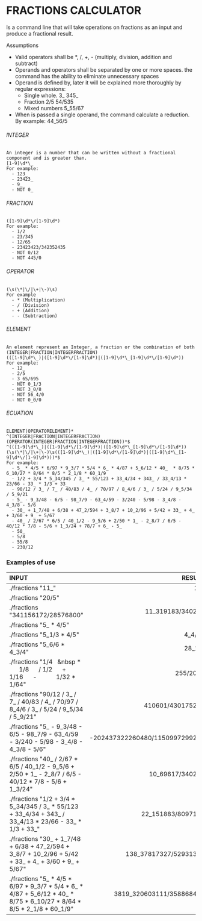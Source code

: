 # FRACTIONS CALCULATOR
   Is a command line that will take operations on fractions as an input and produce a fractional result. 
   
   Assumptions 
   - Valid operators shall be *, /, +, - (multiply, division, addition and subtract)
   - Operands and operators shall be separated by one or more spaces. the command has the ability to eliminate unnecessary spaces
   - Operand is defined by, later it will be explained more thoroughly by regular expressions: 
      + Single whole. 3_ 345_
      + Fraction 2/5 54/535
      + Mixed numbers 5_55/67
  - When is passed a single operand, the command calculate a reduction. By example: 44_56/5

   
###### INTEGER
    An integer is a number that can be written without a fractional component and is greater than.
	[1-9]\d*\_
	For example:
	  - 123_
	  - 23423_
	  - 9_
	  - NOT 0_

###### FRACTION
	([1-9]\d*\/[1-9]\d*)
	For example:
	  - 1/2
	  - 23/345
	  - 12/65
	  - 23423423/342352435
	  - NOT 0/12
	  - NOT 445/0
	  
###### OPERATOR
	(\s(\*|\/|\+|\-)\s)
	For example
	  - * (Multiplication)
	  - / (Division)
	  - + (Addition)
	  - - (Subtraction)
	
###### ELEMENT
    An element represent an Integer, a fraction or the combination of both
	(INTEGER|FRACTION|INTEGERFRACTION)
	(([1-9]\d*\_)|([1-9]\d*\/[1-9]\d*)|([1-9]\d*\_[1-9]\d*\/[1-9]\d*))
	For example:
	  - 12_
	  - 2/5
	  - 3_65/695
	  - NOT 0_1/3
	  - NOT 3_0/8
	  - NOT 56_4/0 
	  - NOT 0_0/0
	
###### ECUATION
	ELEMENT(OPERATORELEMENT)*
	^(INTEGER|FRACTION|INTEGERFRACTION)(OPERATOR(INTEGER|FRACTION|INTEGERFRACTION))*$
	^(([1-9]\d*\_)|([1-9]\d*\/[1-9]\d*)|([1-9]\d*\_[1-9]\d*\/[1-9]\d*))(\s(\*|\/|\+|\-)\s(([1-9]\d*\_)|([1-9]\d*\/[1-9]\d*)|([1-9]\d*\_[1-9]\d*\/[1-9]\d*)))*$
	For example:
	  - 5_ * 4/5 * 6/97 * 9_3/7 * 5/4 * 6_ * 4/87 + 5_6/12 * 40_  * 8/75 * 6_10/27 * 8/64 * 8/5 * 2_1/8 * 60_1/9
	  - 1/2 + 3/4 * 5_34/345 / 3_ * 55/123 + 33_4/34 + 343_ / 33_4/13 * 23/66 - 33_ * 1/3 + 33_
	  - 90/12 / 3_ / 7_ / 40/83 / 4_ / 70/97 / 8_4/6 / 3_ / 5/24 / 9_5/34 / 5_9/21
	  - 5_ - 9_3/48 - 6/5 - 98_7/9 - 63_4/59 - 3/240 - 5/98 - 3_4/8 - 4_3/8 - 5/6
	  - 30_ + 1_7/48 + 6/38 + 47_2/594 + 3_8/7 + 10_2/96 + 5/42 + 33_ + 4_ + 3/60 + 9_ + 5/67
	  - 40_ / 2/67 * 6/5 / 40_1/2 - 9_5/6 + 2/50 * 1_ - 2_8/7 / 6/5 - 40/12 * 7/8 - 5/6 + 1_3/24 + 78/7 + 6_ - 5_
	  - 50_
	  - 5/8
	  - 55/8
	  - 230/12


### Examples of use
INPUT | RESULT
:--- | ---:
./fractions "11_"                                                                                                       | 11_
./fractions "20/5"                                                                                                      | 4_
./fractions "341156172/28576800"                                                                                        | 11_319183/340200
./fractions "5_ * 4/5"                                                                                                  | 4_
./fractions "5_1/3 * 4/5"                                                                                               | 4_4/15
./fractions "5_6/6 * 4_3/4"                                                                                             | 28_1/2
./fractions "1/4 &nbsp;&nbsp;&nbsp * &nbsp;&nbsp;&nbsp;&nbsp;&nbsp; 1/8 &nbsp;&nbsp;&nbsp;&nbsp; / 1/2 &nbsp;&nbsp;&nbsp;&nbsp; + &nbsp;&nbsp;&nbsp;&nbsp;&nbsp; 1/16 &nbsp;&nbsp;&nbsp;&nbsp; - &nbsp;&nbsp;&nbsp;&nbsp;&nbsp;&nbsp;&nbsp;&nbsp;&nbsp;&nbsp; 1/32 * 1/64"                                                                      | 255/2048
./fractions "90/12 / 3_ / 7_ / 40/83 / 4_ / 70/97 / 8_4/6 / 3_ / 5/24 / 9_5/34 / 5_9/21"                                | 410601/430175200
./fractions "5_ - 9_3/48 - 6/5 - 98_7/9 - 63_4/59 - 3/240 - 5/98 - 3_4/8 - 4_3/8 - 5/6"                                 | -202437322260480/1150997299200
./fractions "40_ / 2/67 * 6/5 / 40_1/2 - 9_5/6 + 2/50 * 1_ - 2_8/7 / 6/5 - 40/12 * 7/8 - 5/6 + 1_3/24"                  | 10_69617/340200
./fractions "1/2 + 3/4 * 5_34/345 / 3_ * 55/123 + 33_4/34 + 343_ / 33_4/13 * 23/66 - 33_ * 1/3 + 33_"                   | 22_151883/8097100
./fractions "30_ + 1_7/48 + 6/38 + 47_2/594 + 3_8/7 + 10_2/96 + 5/42 + 33_ + 4_ + 3/60 + 9_ + 5/67"                     | 138_37817327/52931340
./fractions "5_ * 4/5 * 6/97 * 9_3/7 * 5/4 * 6_ * 4/87 + 5_6/12 * 40_  * 8/75 * 6_10/27 * 8/64 * 8/5 * 2_1/8 * 60_1/9"  | 3819_320603111/358868475
